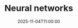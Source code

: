 ---
type: lecture
date: 2025-11-04T11:00:00
title: "Neural networks"
lecture_type: Lecture
thumbnail: /static_files/presentations/lec.jpg
links:
- url: https://github.com/data-mining-UniPI/teaching25/tree/lectures/neural_networks
  name: slides
hide_from_announcments: true
---